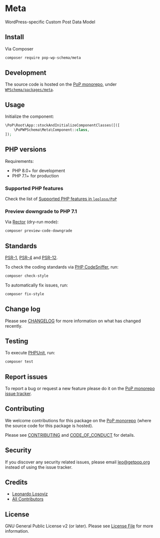 # Meta

<!--
[![Build Status][ico-travis]][link-travis]
[![Quality Score][ico-code-quality]][link-code-quality]
[![Software License][ico-license]](LICENSE.md)
[![Latest Version on Packagist][ico-version]][link-packagist]
[![Coverage Status][ico-scrutinizer]][link-scrutinizer]
[![Total Downloads][ico-downloads]][link-downloads]
-->

WordPress-specific Custom Post Data Model

## Install

Via Composer

``` bash
composer require pop-wp-schema/meta
```

## Development

The source code is hosted on the [PoP monorepo](https://github.com/leoloso/PoP), under [`WPSchema/packages/meta`](https://github.com/leoloso/PoP/tree/master/layers/WPSchema/packages/meta).

## Usage

Initialize the component:

``` php
\PoP\Root\App::stockAndInitializeComponentClasses([([
    \PoPWPSchema\Meta\Component::class,
]);
```

## PHP versions

Requirements:

- PHP 8.0+ for development
- PHP 7.1+ for production

### Supported PHP features

Check the list of [Supported PHP features in `leoloso/PoP`](https://github.com/leoloso/PoP/blob/master/docs/supported-php-features.md)

### Preview downgrade to PHP 7.1

Via [Rector](https://github.com/rectorphp/rector) (dry-run mode):

```bash
composer preview-code-downgrade
```

## Standards

[PSR-1](https://www.php-fig.org/psr/psr-1), [PSR-4](https://www.php-fig.org/psr/psr-4) and [PSR-12](https://www.php-fig.org/psr/psr-12).

To check the coding standards via [PHP CodeSniffer](https://github.com/squizlabs/PHP_CodeSniffer), run:

``` bash
composer check-style
```

To automatically fix issues, run:

``` bash
composer fix-style
```

## Change log

Please see [CHANGELOG](CHANGELOG.md) for more information on what has changed recently.

## Testing

To execute [PHPUnit](https://phpunit.de/), run:

``` bash
composer test
```

## Report issues

To report a bug or request a new feature please do it on the [PoP monorepo issue tracker](https://github.com/leoloso/PoP/issues).

## Contributing

We welcome contributions for this package on the [PoP monorepo](https://github.com/leoloso/PoP) (where the source code for this package is hosted).

Please see [CONTRIBUTING](CONTRIBUTING.md) and [CODE_OF_CONDUCT](CODE_OF_CONDUCT.md) for details.

## Security

If you discover any security related issues, please email leo@getpop.org instead of using the issue tracker.

## Credits

- [Leonardo Losoviz][link-author]
- [All Contributors][link-contributors]

## License

GNU General Public License v2 (or later). Please see [License File](LICENSE.md) for more information.

[ico-version]: https://img.shields.io/packagist/v/pop-wp-schema/meta.svg?style=flat-square
[ico-license]: https://img.shields.io/badge/license-GPLv2-brightgreen.svg?style=flat-square
[ico-travis]: https://img.shields.io/travis/pop-wp-schema/meta/master.svg?style=flat-square
[ico-scrutinizer]: https://img.shields.io/scrutinizer/coverage/g/pop-wp-schema/meta.svg?style=flat-square
[ico-code-quality]: https://img.shields.io/scrutinizer/g/pop-wp-schema/meta.svg?style=flat-square
[ico-downloads]: https://img.shields.io/packagist/dt/pop-wp-schema/meta.svg?style=flat-square

[link-packagist]: https://packagist.org/packages/pop-wp-schema/meta
[link-travis]: https://travis-ci.org/pop-wp-schema/meta
[link-scrutinizer]: https://scrutinizer-ci.com/g/pop-wp-schema/meta/code-structure
[link-code-quality]: https://scrutinizer-ci.com/g/pop-wp-schema/meta
[link-downloads]: https://packagist.org/packages/pop-wp-schema/meta
[link-author]: https://github.com/leoloso
[link-contributors]: ../../../../../../contributors
